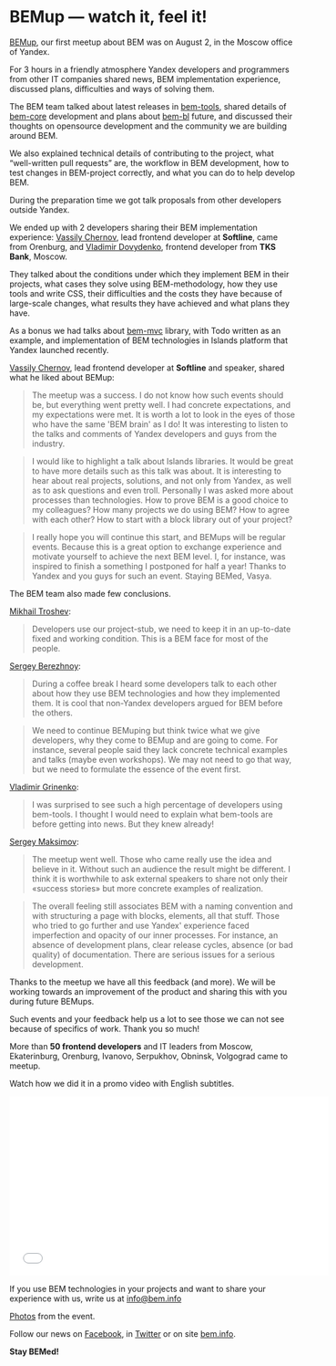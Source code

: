 # BEMup — watch it, feel it!

[BEMup](https://events.yandex.ru/events/bemup/2-august-2013/), our first meetup about BEM was on August 2, in the Moscow office of Yandex.

For 3 hours in a friendly atmosphere Yandex developers and programmers from other IT companies shared news,
BEM implementation experience, discussed plans, difficulties and ways of solving them.

The BEM team talked about latest releases in [bem-tools](https://bem.info/tools/bem/bem-tools/), shared details of
[bem-core](https://bem.info/libs/bem-core/) development and plans about [bem-bl](https://bem.info/libs/bem-bl/)
future, and discussed their thoughts on opensource development and the community we are building around BEM.

We also explained technical details of contributing to the project, what “well-written pull requests” are,
the workflow in BEM development, how to test changes in BEM-project correctly, and what you can do to
help develop BEM.

During the preparation time we got talk proposals from other developers outside Yandex.

We ended up with 2 developers sharing their BEM implementation experience:
[Vassily Chernov](https://twitter.com/bivihoba), lead frontend developer at **Softline**, came from Orenburg,
and [Vladimir Dovydenko](https://twitter.com/dovyden), frontend developer from **TKS Bank**, Moscow.

They talked about the conditions under which they implement BEM in their projects, what cases they solve using
BEM-methodology, how they use tools and write CSS, their difficulties and the costs they have because of large-scale changes, what results they have achieved and what plans they have.

As a bonus we had talks about [bem-mvc](https://bem.info/libs/bem-mvc/) library, with Todo written as an
example, and implementation of BEM technologies in Islands platform that Yandex launched recently.

[Vassily Chernov](https://twitter.com/bivihoba), lead frontend developer at **Softline** and speaker,
shared what he liked about BEMup:

> The meetup was a success. I do not know how such events should be, but everything went pretty well.  I had
concrete expectations, and my expectations were met. It is worth a lot to look in the eyes of those who have the same 'BEM brain' as I do! It was interesting to listen to the talks and comments of Yandex developers and guys from the industry.

> I would like to highlight a talk about Islands libraries. It would be great to have more details such as this
talk was about. It is interesting to hear about real projects, solutions, and not only from Yandex, as well
as to ask questions and even troll. Personally I was asked more about processes than technologies. How to prove BEM
is a good choice to my colleagues? How many projects we do using BEM? How to agree with each other? How
to start with a block library out of your project?

> I really hope you will continue this start, and BEMups will be regular events. Because this is a great option to
exchange experience and motivate yourself to achieve the next BEM level. I, for instance, was inspired to
finish a something I postponed for half a year! Thanks to Yandex and you guys for such an event. Staying BEMed,
Vasya.

The BEM team also made few conclusions.

[Mikhail Troshev](http://twitter.com/ya_mishanga):

> Developers use our project-stub, we need to keep it in an up-to-date fixed and working condition. This is a BEM face
for most of the people.

[Sergey Berezhnoy](http://twitter.com/veged):

> During a coffee break I heard some developers talk to each other about how they use BEM technologies
and how they implemented them. It is cool that non-Yandex developers argued for BEM before the others.

> We need to continue BEMuping but think twice what we give developers, why they come to BEMup and are going
to come. For instance, several people said they lack concrete technical examples and talks (maybe even workshops).
We may not need to go that way, but we need to formulate the essence of the event first.

[Vladimir Grinenko](http://twitter.com/tadatuta):

> I was surprised to see such a high percentage of developers using bem-tools. I thought I would need to explain what
bem-tools are before getting into news. But they knew already!

[Sergey Maksimov](http://twitter.com/dosyara):

> The meetup went well. Those who came really use the idea and believe in it. Without such an audience the result might
be different. I think it is worthwhile to ask external speakers to share not only their «success stories» but more
concrete examples of realization.

> The overall feeling still associates BEM with a naming convention and with structuring a page with blocks, elements, all that stuff. Those who tried to go further and use Yandex' experience faced imperfection and opacity of our inner processes. For instance, an absence of development plans, clear release cycles, absence (or bad quality) of documentation. There are serious issues for a serious development.

Thanks to the meetup we have all this feedback (and more). We will be working towards an
improvement of the product and sharing this with you during future BEMups.

Such events and your feedback help us a lot to see those we can not see because of specifics of work. Thank you so much!

More than **50 frontend developers** and IT leaders from Moscow, Ekaterinburg, Orenburg, Ivanovo, Serpukhov, Obninsk, Volgograd came to meetup.

Watch how we did it in a promo video with English subtitles.

<iframe width="560" height="315" src="//www.youtube.com/embed/4jrUgqMlvP0" frameborder="0" allowfullscreen></iframe>

If you use BEM technologies in your projects and want to share your experience with us, write us at info@bem.info

[Photos](http://bitly.com/bemup-photo) from the event.

Follow our news on [Facebook](http://bit.ly/fb-bem), in [Twitter](http://bit.ly/en-twi) or on
site [bem.info](https://bem.info/).

**Stay BEMed!**



